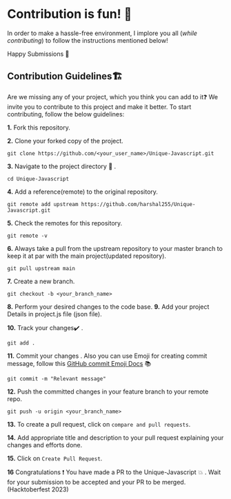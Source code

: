 # Contribution is fun! :green_heart:

In order to make a hassle-free environment, I implore you all (_while contributing_) to follow the instructions mentioned below!

Happy Submissions :slightly_smiling_face:

## Contribution Guidelines🏗

Are we missing any of your project, which you think you can add to it❓ We invite you to contribute to this project and make it better.
To start contributing, follow the below guidelines:

**1.** Fork this repository.

**2.** Clone your forked copy of the project.

```
git clone https://github.com/<your_user_name>/Unique-Javascript.git
```

**3.** Navigate to the project directory :file_folder: .

```
cd Unique-Javascript
```

**4.** Add a reference(remote) to the original repository.

```
git remote add upstream https://github.com/harshal255/Unique-Javascript.git
```

**5.** Check the remotes for this repository.

```
git remote -v
```

**6.** Always take a pull from the upstream repository to your master branch to keep it at par with the main project(updated repository).

```
git pull upstream main
```

**7.** Create a new branch.

```
git checkout -b <your_branch_name>
```

**8.** Perform your desired changes to the code base.
**9.** Add your project Details in project.js file (json file).

**10.** Track your changes:heavy_check_mark: .

```
git add .
```

**11.** Commit your changes .
Also you can use Emoji for creating commit message, follow this [GitHub commit Emoji Docs](https://gist.github.com/parmentf/035de27d6ed1dce0b36a) 📚

```
git commit -m "Relevant message"
```

**12.** Push the committed changes in your feature branch to your remote repo.

```
git push -u origin <your_branch_name>
```

**13.** To create a pull request, click on `compare and pull requests`.

**14.** Add appropriate title and description to your pull request explaining your changes and efforts done.

**15.** Click on `Create Pull Request`.

**16** Congratulations :exclamation: You have made a PR to the Unique-Javascript :boom: . Wait for your submission to be accepted and your PR to be merged.(Hacktoberfest 2023)
